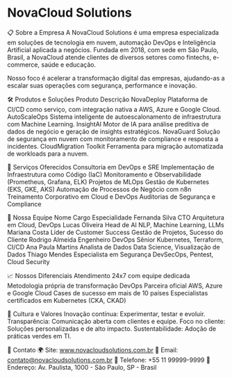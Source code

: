 # NovaCloud Solutions

📋 Sobre a Empresa
A NovaCloud Solutions é uma empresa especializada em soluções de tecnologia em nuvem, automação DevOps e Inteligência Artificial aplicada a negócios. Fundada em 2018, com sede em São Paulo, Brasil, a NovaCloud atende clientes de diversos setores como fintechs, e-commerce, saúde e educação.

Nosso foco é acelerar a transformação digital das empresas, ajudando-as a escalar suas operações com segurança, performance e inovação.

🛠️ Produtos e Soluções
Produto	Descrição
NovaDeploy	Plataforma de CI/CD como serviço, com integração nativa a AWS, Azure e Google Cloud.
AutoScaleOps	Sistema inteligente de autoescalonamento de infraestrutura com Machine Learning.
InsightAI	Motor de IA para análise preditiva de dados de negócio e geração de insights estratégicos.
NovaGuard	Solução de segurança em nuvem com monitoramento de compliance e resposta a incidentes.
CloudMigration Toolkit	Ferramenta para migração automatizada de workloads para a nuvem.

🎯 Serviços Oferecidos
Consultoria em DevOps e SRE
Implementação de Infraestrutura como Código (IaC)
Monitoramento e Observabilidade (Prometheus, Grafana, ELK)
Projetos de MLOps
Gestão de Kubernetes (EKS, GKE, AKS)
Automação de Processos de Negócio com n8n
Treinamento Corporativo em Cloud e DevOps
Auditorias de Segurança e Compliance

👥 Nossa Equipe
Nome	Cargo	Especialidade
Fernanda Silva	CTO	Arquitetura em Cloud, DevOps
Lucas Oliveira	Head de AI	NLP, Machine Learning, LLMs
Mariana Costa	Líder de Customer Success	Gestão de Projetos, Sucesso do Cliente
Rodrigo Almeida	Engenheiro DevOps Sênior	Kubernetes, Terraform, CI/CD
Ana Paula Martins	Analista de Dados	Data Science, Visualização de Dados
Thiago Mendes	Especialista em Segurança	DevSecOps, Pentest, Cloud Security

📈 Nossos Diferenciais
Atendimento 24x7 com equipe dedicada
Metodologia própria de transformação DevOps
Parceira oficial AWS, Azure e Google Cloud
Cases de sucesso em mais de 10 países
Especialistas certificados em Kubernetes (CKA, CKAD)

🌱 Cultura e Valores
Inovação contínua: Experimentar, testar e evoluir.
Transparência: Comunicação aberta com clientes e equipe.
Foco no cliente: Soluções personalizadas e de alto impacto.
Sustentabilidade: Adoção de práticas verdes em TI.

🚀 Contato
🌍 Site: www.novacloudsolutions.com.br
📧 Email: contato@novacloudsolutions.com.br
📱 Telefone: +55 11 99999-9999
📍 Endereço: Av. Paulista, 1000 - São Paulo, SP - Brasil
